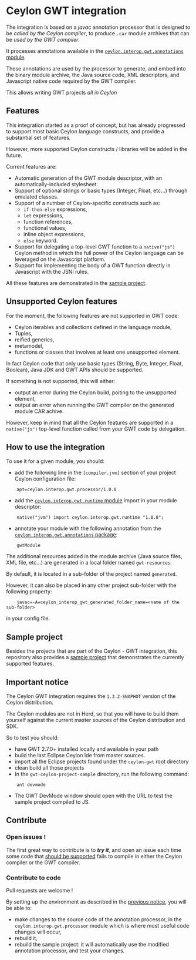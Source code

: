 # Ceylon GWT integration

The integration is based on a *javac* annotation processor that is designed
to be *called by the Ceylon compiler*, to produce `.car` module archives
that can be *used by the GWT compiler*.

It processes annotations available in the
[`ceylon.interop.gwt.annotations` module](./ceylon.interop.gwt.annotations/source/ceylon/interop/gwt/annotations/module.ceylon).

These annotations are used by the processor to generate, and embed into
the binary module archive, the Java source code, XML descriptors, 
and Javascript native code required by the GWT compiler.

This allows writing GWT projects *all in Ceylon*

## Features

This integration started as a proof of concept, but has already progressed to
support most basic Ceylon language constructs, and provide a substantial
set of features.

However, more supported Ceylon constructs / libraries will be added in the future.
    
Current features are:
- Automatic generation of the GWT module descriptor, with an automatically-included stylesheet.
- Support of optional strings or basic types (Integer, Float, etc...) through emulated classes.
- Support of a number of Ceylon-specific constructs such as:
    - `if-then-else` expressions,
    - `let` expressions,
    - function references,
    - functional values,
    - inline object expressions,
    - `else` keyword.
- Support for delegating a top-level GWT function to a `native("js")` Ceylon method
in which the full power of the Ceylon language can be leveraged on the Javascript
platform.
- Support for implementing the body of a GWT function directly in Javascript
with the JSNI rules.

All these features are demonstrated in the [sample project](#sample-project).

## Unsupported Ceylon features

For the moment, the following features are not supported in GWT code:
- Ceylon iterables and collections defined in the language module,
- Tuples,
- reified generics,
- metamodel,
- functions or classes that involves at least one unsupported element.

In fact Ceylon code that only use basic types (String, Byte, Integer, Float, Boolean),
Java JDK and GWT APIs should be supported.

If something is not supported, this will either:
- output an error during the Ceylon build, poiting to the unsupported element,
- output an error when running the GWT compiler on the generated module CAR achive.

However, keep in mind that all the Ceylon features are supported in a `native("js")`
top-level function called from your GWT code by delegation.

## How to use the integration

To use it for a given module, you should:
- add the following line in the `[compiler.jvm]` section of your project 
Ceylon configuration file:
```
    apt=ceylon.interop.gwt.processor/1.0.0
```
- add the [`ceylon.interop.gwt.runtime` module](./ceylon.interop.gwt.runtime/source/ceylon/interop/gwt/runtime/module.ceylon) import in your module descriptor:
```
    native("jvm") import ceylon.interop.gwt.runtime "1.0.0";
```
- annotate your module with the following annotation from the
[`ceylon.interop.gwt.annotations` package](./ceylon.interop.gwt.annotations/source/ceylon/interop/gwt/annotations/package.ceylon):
```
    gwtModule
```

The additional resources added in the module archive (Java source files, XML file, etc...) are generated in a local
folder named `gwt-resources`.

By default, it is located in a sub-folder of the project named `generated`.

However, it can also be placed in any other project sub-folder with the following
property:
    
```
    javac=-A=ceylon_interop_gwt_generated_folder_name=<name of the sub-folder>
```
in your config file.

## Sample project

Besides the projects that are part of the Ceylon - GWT integration,
this repository also provides a [sample project](./gwt-ceylon-project-sample) that
demonstrates the currently supported features.

## Important notice

The Ceylon GWT integration requires the `1.3.2-SNAPHOT` version of the Ceylon distribution.

The Ceylon modules are not in Herd, so that you will have to build them yourself against the current
master sources of the Ceylon distribution and SDK.

So to test you should:
- have GWT 2.7.0+ installed locally and available in your path 
- build the last Eclipse Ceylon Ide from master sources.
- import all the Eclipse projects found under the `ceylon-gwt` root directory
- clean build all those projects
- In the `gwt-ceylon-project-sample` directory, run the following command:
```
    ant devmode
```
- The GWT DevMode window should open with the URL to test the sample project compiled to JS.

## Contribute

### Open issues !

The first great way to contribute is to __*try it*__, and open an issue each time
some code that [should be supported](#unsupported-ceylon-features) fails to compile
in either the Ceylon compiler or the GWT compiler.

### Contribute to code

Pull requests are welcome !

By setting up the environment as described in the [previous notice](important-notice), you
will be able to:
- make changes to the source code of the annotation processor,
in the `ceylon.interop.gwt.processor` module which is where most useful code changes
will occur,
- rebuild it,
- rebuild the sample project: it will automatically use the modified annotation processor,
and test your changes. 

